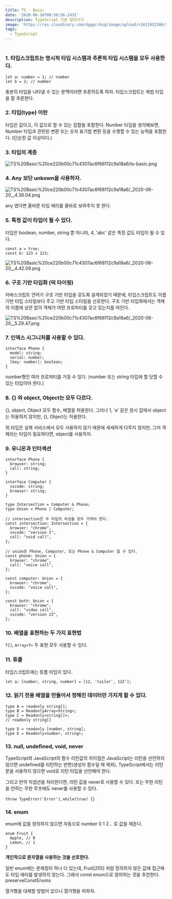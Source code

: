 ```yaml
---
title: TS - Basic
date: '2020-06-16T08:56:56.243Z'
description: TypeScript 기본 알아가기
image: 'https://res.cloudinary.com/dgggcrkxq/image/upload/v1631952586/tlog/cover/typescript_edpims.jpg'
tags:
  - TypeScript
---
```


#

### 1. 타입스크립트는 명시적 타입 시스템과 추론적 타입 시스템을 모두 사용한다.

```tsx
let a: number = 1; // number
let b = 2; // number
```

충분히 타입을 나타낼 수 있는 문맥이라면 추론하도록 하자. 타입스크립트는 제법 타입을 잘 추론한다.

### 2. 타입(type) 이란

타입은 값이고, 이 값으로 할 수 있는 집합을 포함한다. Number 타입을 생각해보면, Number 타입과 관련된 변환 또는 숫자 표기법 변환 등을 수행할 수 있는 능력을 포함한다. (단순한 값 이상이다.)

### 3. 타입의 계층

![TS%20Basic%20ce220b00c71c4307ac6f68112c9a18a6/ts-basic.png](TS%20Basic%20ce220b00c71c4307ac6f68112c9a18a6/ts-basic.png)

### 4. Any 보단 unkown을 사용하자.

![TS%20Basic%20ce220b00c71c4307ac6f68112c9a18a6/_2020-06-20__4.36.04.png](TS%20Basic%20ce220b00c71c4307ac6f68112c9a18a6/_2020-06-20__4.36.04.png)

any 였다면 올바른 타입 에러를 올바로 보여주지 못 한다.

### 5. 특정 값이 타입이 될 수 있다.

타입은 boolean, number, string 뿐 아니라, 4, 'abc' 같은 특정 값도 타입이 될 수 있다.

```tsx
const a = true;
const b: 123 = 123;
```

![TS%20Basic%20ce220b00c71c4307ac6f68112c9a18a6/_2020-06-20__4.42.09.png](TS%20Basic%20ce220b00c71c4307ac6f68112c9a18a6/_2020-06-20__4.42.09.png)

### 6. 구조 기반 타입화 (덕 타이핑)

자바스크립트 언어가 구조 기반 타입을 갖도록 설계되었기 때문에, 타입스크립트도 이름 기반 타입 스타일보다 주고 기반 타입 스타일을 선호한다. 구조 기반 타입화에서는 객체의 이름에 상관 없이 객체가 어떤 프로퍼티를 갖고 있는지를 따진다.

![TS%20Basic%20ce220b00c71c4307ac6f68112c9a18a6/_2020-06-20__5.29.47.png](TS%20Basic%20ce220b00c71c4307ac6f68112c9a18a6/_2020-06-20__5.29.47.png)

### 7. 인덱스 시그니처를 사용할 수 있다.

```tsx
interface Phone {
  model: string;
  serial: number;
  [key: number]: boolean;
}
```

number형인 여러 프로퍼티를 가질 수 있다. (number 또는 string 타입에 할 당할 수 있는 타입어야 한다.)

### 8. {} 와 object, Object는 모두 다르다.

{}, object, Object 모두 함수, 배열을 허용한다. 그러나 1, 'a' 같은 원시 값에서 object는 허용하지 않지만, {}, Object는 허용한다.

위 타입은 실제 서비스에서 모두 사용하지 않기 때문에 세세하게 다루지 않지만, 그저 객체라는 타입이 필요하다면, object를 사용하자.

### 9. 유니온과 인터섹션

```tsx
interface Phone {
  browser: string;
  call: string;
}

interface Computer {
  vscode: string;
  browser: string;
}

type Intersection = Computer & Phone;
type Union = Phone | Computer;

// intersection은 두 타입의 속성을 모두 가져야 한다.
const intersection: Intersection = {
  browser: "chrome",
  vscode: "version 1",
  call: "void call",
};

// union은 Phone, Computer, 또는 Phone & Computer 일 수 있다.
const phone: Union = {
  browser: "chrome",
  call: "voice call",
};

const computer: Union = {
  browser: "chrome",
  vscode: "voice call",
};

const both: Union = {
  browser: "chrome",
  call: "video call",
  vscode: "version 22",
};
```

### 10. 배열을 표현하는 두 가지 표현법

`T[]`, `Array<T>` 두 표현 모두 사용할 수 있다.

### 11. 튜플

타입스크립트에는 튜플 타입이 있다.

```tsx
let a: [number, string, number] = [12, 'tailor', 122'];
```

### 12. 읽기 전용 배열을 만들어서 정해진 데이터만 가지게 할 수 있다.

```tsx
type A = readonly string[];
type B = ReadonlyArray<String>;
type C = Readonly<string[]>;
// readonly string[]

type D = readonly [number, string];
type E = Readonly<number, string>;
```

### 13. null, undefined, void, never

TypeScript와 JavaScript의 함수 리턴값의 차이점은 JavaScript는 리턴을 선언하지 않으면 undefined를 리턴하는 반면(생성자 함수일 때 제외), TypeScript에서는 리턴문을 사용하지 않으면 void로 리턴 타입을 선언해야 한다.

그리고 만약 익셉션을 처리한다면, 리턴 값을 never로 사용할 수 있다. 또는 무한 리턴을 안하는 무한 루프에도 never를 사용할 수 있다.

`throw TypeError('Error')`, `while(true) {}`

### 14. enum

enum에 값을 정의하지 않으면 자동으로 number 0 1 2... 로 값을 채운다.

```tsx
enum Fruit {
  Apple, // 0
  Lemon, // 1
}
```

**개인적으로 문자열을 사용하는 것을 선호한다.**

일반 enum에는 문제점이 하나 더 있는데, Fruit[255] 처럼 정의하지 않은 값에 접근해도 타입 에러를 발생하지 않는다. 그래서 const enum으로 정의하는 것을 추천한다.
preserveConstEnums

열거형을 대체할 방법이 있으니 열거형을 피하자.
